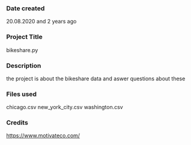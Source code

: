 ### Date created
20.08.2020 and 2 years ago 
### Project Title
bikeshare.py

### Description
the project is about the bikeshare data and aswer questions about these 

### Files used
chicago.csv
new_york_city.csv
washington.csv

### Credits
https://www.motivateco.com/

